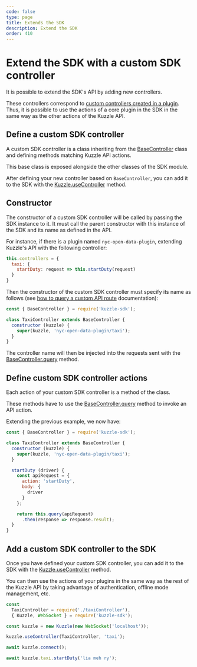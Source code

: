 ```yaml
---
code: false
type: page
title: Extends the SDK
description: Extend the SDK
order: 410
---
```


# Extend the SDK with a custom SDK controller

<SinceBadge version="6.1.1"/>

It is possible to extend the SDK's API by adding new controllers.

These controllers correspond to [custom controllers created in a plugin](/core/1/plugins/gu/controllers). Thus, it is possible to use the actions of a core plugin in the SDK in the same way as the other actions of the Kuzzle API.

## Define a custom SDK controller

A custom SDK controller is a class inheriting from the [BaseController](/sdk/js/6/core-classes/base-controller) class and defining methods matching Kuzzle API actions.

This base class is exposed alongside the other classes of the SDK module.

After defining your new controller based on `BaseController`, you can add it to the SDK with the [Kuzzle.useController](/sdk/js/6/core-classes/kuzzle/use-controller) method.

## Constructor

The constructor of a custom SDK controller will be called by passing the SDK instance to it. It must call the parent constructor with this instance of the SDK and its name as defined in the API.

For instance, if there is a plugin named `nyc-open-data-plugin`, extending Kuzzle's API with the following controller:

```js
this.controllers = {
  taxi: {
    startDuty: request => this.startDuty(request)
  }
}
```

Then the constructor of the custom SDK controller must specify its name as follows (see [how to query a custom API route](/core/1/plugins/guides/controllers/#querying-plugins-controllers) documentation):

```js
const { BaseController } = require('kuzzle-sdk');

class TaxiController extends BaseController {
  constructor (kuzzle) {
    super(kuzzle, 'nyc-open-data-plugin/taxi');
  }
}
```

The controller name will then be injected into the requests sent with the [BaseController.query](/sdk/js/6/core-classes/base-controller/query) method.

## Define custom SDK controller actions

Each action of your custom SDK controller is a method of the class.

These methods have to use the [BaseController.query](/sdk/js/6/core-classes/base-controller/query) method to invoke an API action.

Extending the previous example, we now have:

```js
const { BaseController } = require('kuzzle-sdk');

class TaxiController extends BaseController {
  constructor (kuzzle) {
    super(kuzzle, 'nyc-open-data-plugin/taxi');
  }

  startDuty (driver) {
    const apiRequest = {
      action: 'startDuty',
      body: {
        driver
      }
    };

    return this.query(apiRequest)
      .then(response => response.result);
  }
}
```

## Add a custom SDK controller to the SDK

Once you have defined your custom SDK controller, you can add it to the SDK with the [Kuzzle.useController](/sdk/js/6/core-classes/kuzzle/use-controller) method.


You can then use the actions of your plugins in the same way as the rest of the Kuzzle API by taking advantage of authentication, offline mode management, etc.

```js
const
  TaxiController = require('./taxiController'),
  { Kuzzle, WebSocket } = require('kuzzle-sdk');

const kuzzle = new Kuzzle(new WebSocket('localhost'));

kuzzle.useController(TaxiController, 'taxi');

await kuzzle.connect();

await kuzzle.taxi.startDuty('lia meh ry');
```
